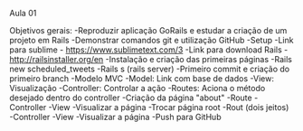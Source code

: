 Aula 01

Objetivos gerais:
-Reproduzir aplicação GoRails e estudar a criação de um projeto em Rails
-Demonstrar comandos git e utilização GitHub
-Setup
-Link para sublime - https://www.sublimetext.com/3
-Link para download Rails - http://railsinstaller.org/en
-Instalação e criação das primeiras páginas
-Rails new scheduled_tweets
-Rails s (rails server)
-Primeiro commit e criação do primeiro branch
-Modelo MVC
-Model: Link com base de dados
-View: Visualização
-Controller: Controlar a ação
-Routes: Aciona o método desejado dentro do controller
-Criação da página "about"
-Route
-Controller
-View
-Visualizar a página
-Trocar página root
-Rout (dois jeitos)
-Controller
-View
-Visualizar a página
-Push para GitHub 

